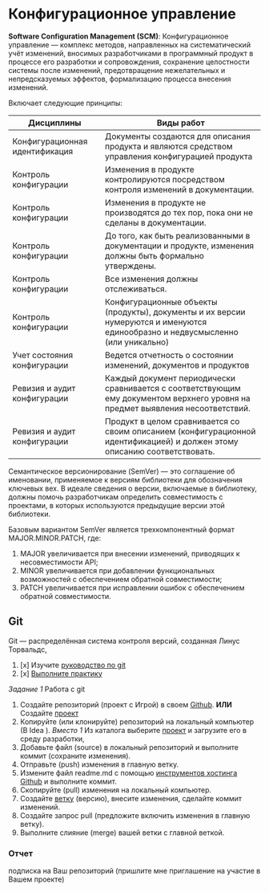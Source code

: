 # Конфигурационное управление

**Software Configuration Management (SCM)**:  Конфигурационное управление  — комплекс методов, направленных на систематический учёт изменений, 
вносимых разработчиками в программный продукт в процессе его разработки и сопровождения, сохранение целостности системы после изменений, 
предотвращение нежелательных и непредсказуемых эффектов, формализацию процесса внесения изменений.

Включает следующие принципы:

Дисциплины | Виды работ
------------ | -------------
Конфигурационная идентификация | Документы создаются для описания продукта и являются средством управления конфигурацией продукта
Контроль конфигурации  | Изменения в продукте контролируются посредством контроля изменений в документации.
Контроль конфигурации  | Изменения в продукте не производятся до тех пор, пока они не сделаны в документации.
Контроль конфигурации  | До того, как быть реализованными в документации и продукте, изменения должны быть формально утверждены.
Контроль конфигурации  | Все изменения должны отслеживаться.
Контроль конфигурации  | Конфигурационные объекты (продукты), документы и их версии нумеруются и именуются единообразно и недвусмысленно (или уникально)
Учет состояния конфигурации | Ведется отчетность о состоянии изменений, документов и продуктов
Ревизия и аудит конфигурации | Каждый документ периодически сравнивается с соответствующим ему документом верхнего уровня на предмет выявления несоответствий.
Ревизия и аудит конфигурации | Продукт в целом сравнивается со своим описанием (конфигурационной идентификацией) и должен этому описанию соответствовать.


Семантическое версионирование (SemVer) — это соглашение об именовании, применяемое к версиям библиотеки для обозначения ключевых вех. В идеале сведения о версии, включаемые в библиотеку, должны помочь разработчикам определить совместимость с проектами, в которых используются предыдущие версии этой библиотеки.

Базовым вариантом SemVer является трехкомпонентный формат MAJOR.MINOR.PATCH, где:

1. MAJOR увеличивается при внесении изменений, приводящих к несовместимости API;
2. MINOR увеличивается при добавлении функциональных возможностей с обеспечением обратной совместимости;
3. PATCH увеличивается при исправлении ошибок с обеспечением обратной совместимости.

## Git
Git — распределённая система контроля версий, созданная Линус Торвальдс,


1. [x] Изучите [руководство по git](https://github.com/olgmina/SWEngineering-technics.github.io/blob/8f8e3861b2c7ccc1be2c5c24ad444448a5b3b664/ConfigManagment/progit_v2.1.18.pdf)
2. [x] [Выполните практику](https://learngitbranching.js.org/)

_Задание 1_ Работа с git

1. Создайте репозиторий (проект c Игрой) в своем [Github](https://docs.github.com/en/github/getting-started-with-github/set-up-git).
__ИЛИ__ Создайте [проект](https://guides.github.com/activities/hello-world)
2. Копируйте (или клонируйте) репозиторий на локальный компьютер (В Idea <open SCM>).
_Вместо 1_ Из каталога выберите [проект](https://github.com/olgmina/student-project-catalog.git) и загрузите его в среду разработки,
4. Добавьте файл (source) в локальный репозиторий и выполните коммит (сохраните изменения).
5. Отправьте (push) изменения в главную ветку.
6. Измените файл readme.md с помощью [инструментов хостинга Github](https://guides.github.com/features/wikis/) и выполните коммит.
7. Скопируйте (pull) изменения на локальный компьютер.
8. Создайте [ветку](https://guides.github.com/activities/forking/) (версию), внесите изменения, сделайте коммит изменений.
9. Создайте запрос pull (предложите включить изменения в главную ветку).
10. Выполните слияние (merge) вашей ветки с главной веткой.

### Отчет

 подписка на Ваш репозиторий (пришлите мне приглашение на участие в Вашем проекте)


 
